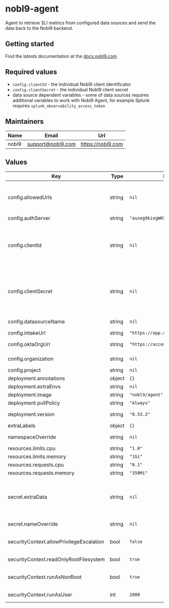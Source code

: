 # nobl9-agent

Agent to retrieve SLI metrics from configured data sources and send the data back to the Nobl9 backend.

## Getting started

Find the latests documentation at the [docs.nobl9.com](https://docs.nobl9.com/Nobl9_Agent/helm-charts?_highlight=helm#helm-chart-configuration)

## Required values

* `config.clientId` - the individual Nobl9 client identificator
* `config.clientSecret` - the individual Nobl9 client secret
* data source dependent variables - some of data sources requires additional variables to work with Nobl9 Agent, for example Splunk requires `splunk_observability_access_token`

## Maintainers

| Name | Email | Url |
| ---- | ------ | --- |
| nobl9 | <support@nobl9.com> | <https://nobl9.com> |

## Values

| Key | Type | Default | Description |
|-----|------|---------|-------------|
| config.allowedUrls | string | `nil` | Populates N9_ALLOWED_URLS that limits the URLs which an Agent is able to query |
| config.authServer | string | `"auseg9kiegWKEtJZC416"` | Nobl9 Auth Server ID |
| config.clientId | string | `nil` | Nobl9 Client ID, creates secret with this value, leave empty and use deployment.extraEnvs to load from existing Secret |
| config.clientSecret | string | `nil` | Nobl9 Client secret, creates secret with this value, leave empty and use deployment.extraEnvs to load from existing Secret |
| config.datasourceName | string | `nil` | Nobl9 Data Source name |
| config.intakeUrl | string | `"https://app.nobl9.com/api/input"` | Nobl9 API URL |
| config.oktaOrgUrl | string | `"https://accounts.nobl9.com"` | Nobl9 Okta Organization URL |
| config.organization | string | `nil` | Nobl9 Organization name |
| config.project | string | `nil` | Nobl9 Project name |
| deployment.annotations | object | `{}` | Custom annotations |
| deployment.extraEnvs | string | `nil` | Additional Envs |
| deployment.image | string | `"nobl9/agent"` | Image used by chart |
| deployment.pullPolicy | string | `"Always"` | Image Pull Policy |
| deployment.version | string | `"0.53.2"` | Agent version (image tag) |
| extraLabels | object | `{}` |  |
| namespaceOverride | string | `nil` | Override the Namespace |
| resources.limits.cpu | string | `"1.0"` | CPU limit |
| resources.limits.memory | string | `"1Gi"` | Memory limit |
| resources.requests.cpu | string | `"0.1"` | CPU request |
| resources.requests.memory | string | `"350Mi"` | Memory request |
| secret.extraData | string | `nil` | Extra stringData to be included in secret, use deployment.extraEnvs to load as deployment Envs |
| secret.nameOverride | string | `nil` | Override the Secret name |
| securityContext.allowPrivilegeEscalation | bool | `false` | Grants container a privileged status if set to true |
| securityContext.readOnlyRootFilesystem | bool | `true` | ReadOnly file system mode if set to true |
| securityContext.runAsNonRoot | bool | `true` | Runs the container as a root user if set to false |
| securityContext.runAsUser | int | `2000` | Runs the container with specified PID |
